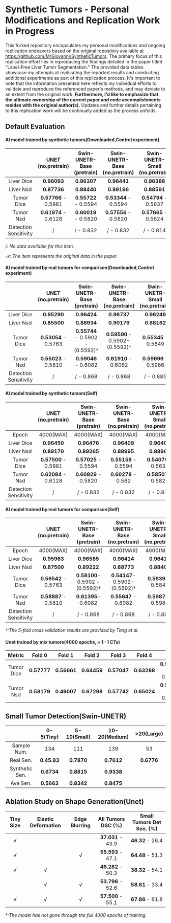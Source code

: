 # **Synthetic Tumors - Personal Modifications and Replication Work in Progress**

This forked repository encapsulates my personal modifications and ongoing replication endeavors based on the original repository available at https://github.com/MrGiovanni/SyntheticTumors. The primary focus of this replication effort lies in reproducing the findings detailed in the paper titled "Label-Free Liver Tumor Segmentation." The provided data tables showcase my attempts at replicating the reported results and conducting additional experiments as part of this replication process. It's important to note that the information presented here reflects my individual efforts to validate and reproduce the referenced paper's methods, and may deviate to an extent from the original work. **Furthermore, I'd like to emphasize that the ultimate ownership of the current paper and code accomplishments resides with the original author(s).** Updates and further details pertaining to this replication work will be continually added as the process unfolds.

## Default Evaluation

#### AI model trained by synthetic tumors(Downloaded,Control experiment)

|                       |  UNET (no.pretrain)  | Swin-UNETR-Base  (pretrain) | Swin-UNETR-Base (no.pretrain) | Swin-UNETR-Small (no.pretrain) | Swin-UNETR-Tiny (no.pretrain) |
| :-------------------: | :------------------: | :-------------------------: | :---------------------------: | :----------------------------: | :---------------------------: |
|      Liver Dice       |     **0.96093**      |         **0.96307**         |          **0.96441**          |          **0.96388**           |          **0.95996**          |
|       Liver Nsd       |     **0.87736**      |         **0.88440**         |          **0.89196**          |          **0.88591**           |          **0.87198**          |
|      Tumor Dice       | **0.57766** - 0.5981 |    **0.55722** - 0.5594     |     **0.53344** - 0.5594      |      **0.54794** - 0.5637      |     **0.52479** - 0.5510      |
|       Tumor Nsd       | **0.61974** - 0.6128 |    **0.60019** - 0.5820     |     **0.57556** - 0.5820      |      **0.57665** - 0.5824      |     **0.54078** - 0.5561      |
| Detection Sensitivity |          /           |          / - 0.832          |           / - 0.832           |           / - 0.814            |           / - 0.85            |

*/: No data available for this item.*

*-x: The item represents the original data in the paper.*

#### AI model trained by real tumors for comparison(Downloaded,Control experiment)

|                       |  UNET (no.pretrain)  |   Swin-UNETR-Base  (pretrain)    |  Swin-UNETR-Base (no.pretrain)  | Swin-UNETR-Small (no.pretrain) | Swin-UNETR-Tiny (no.pretrain) |
| :-------------------: | :------------------: | :------------------------------: | :-----------------------------: | :----------------------------: | :---------------------------: |
|      Liver Dice       |     **0.95290**      |           **0.96424**            |           **0.96737**           |          **0.96246**           |          **0.96115**          |
|       Liver Nsd       |     **0.85500**      |           **0.88934**            |           **0.90179**           |          **0.88162**           |          **0.87801**          |
|      Tumor Dice       | **0.53054** - 0.5763 | **0.55744** - 0.5902 - (0.5592)† | **0.59590** - 0.5902- (0.5592)† |      **0.55345** - 0.5849      |     **0.54777** - 0.5592      |
|       Tumor Nsd       | **0.55023** - 0.5810 |       **0.59046** - 0.6082       |      **0.61910** - 0.6082       |      **0.59696** - 0.5986      |     **0.56614** - 0.5655      |
| Detection Sensitivity |          /           |            / - 0.868             |            / - 0.868            |           / - 0.885            |           / - 0.858           |
#### AI model trained by synthetic tumors(Self)

|                       |  UNET (no.pretrain)  | Swin-UNETR-Base  (pretrain) | Swin-UNETR-Base (no.pretrain) | Swin-UNETR-Small (no.pretrain) | Swin-UNETR-Tiny (no.pretrain) |
| :-------------------: | :------------------: | :-------------------------: | :---------------------------: | :----------------------------: | :---------------------------: |
|         Epoch         |      4000(MAX)       |          4000(MAX)          |           4000(MAX)           |           4000(MAX)            |           4000(MAX)           |
|      Liver Dice       |     **0.96450**      |         **0.96476**         |          **0.96409**          |          **0.96401**           |          **0.96276**          |
|       Liver Nsd       |     **0.89170**      |         **0.89265**         |          **0.88995**          |          **0.88962**           |          **0.88353**          |
|      Tumor Dice       | **0.57500** - 0.5981 |    **0.57025** - 0.5594     |     **0.55158** - 0.5594      |      **0.54079** - 0.5637      |     **0.53372** - 0.5510      |
|       Tumor Nsd       | **0.62084** - 0.6128 |    **0.60829** - 0.5820     |      **0.60278** - 0.582      |      **0.58507** - 0.5824      |     **0.56287** - 0.5561      |
| Detection Sensitivity |          /           |          / - 0.832          |           / - 0.832           |           / - 0.814            |           / - 0.85            |

#### AI model trained by real tumors for comparison(Self)

|                       |  UNET (no.pretrain)  |   Swin-UNETR-Base  (pretrain)   | Swin-UNETR-Base (no.pretrain)  | Swin-UNETR-Small (no.pretrain) | Swin-UNETR-Tiny (no.pretrain) |
| :-------------------: | :------------------: | :-----------------------------: | :----------------------------: | :----------------------------: | :---------------------------: |
|         Epoch         |      4000(MAX)       |            4000(MAX)            |           4000(MAX)            |           4000(MAX)            |           4000(MAX)           |
|      Liver Dice       |     **0.95963**      |           **0.96585**           |          **0.96414**           |          **0.96415**           |          **0.96204**          |
|       Liver Nsd       |     **0.87500**      |           **0.89222**           |          **0.88773**           |          **0.88408**           |          **0.87628**          |
|      Tumor Dice       | **0.56542** - 0.5763 | **0.58100**- 0.5902 - (0.5592)† | **0.54147**- 0.5902- (0.5592)† |      **0.56391**- 0.5849       |      **0.53814**- 0.5592      |
|       Tumor Nsd       | **0.58887** - 0.5810 |       **0.61395**- 0.6082       |      **0.55647** - 0.6082      |      **0.59873**- 0.5986       |     **0.54783** - 0.5655      |
| Detection Sensitivity |          /           |            / - 0.868            |           / - 0.868            |           / - 0.885            |           / - 0.858           |

*†:The 5-fold cross validation results are provided by Tang et al.* 

#### Unet trained by mix tumors(4000 epochs, ≈ 1 : 1 CTs)

|   Metric   |   Fold 0    |   Fold 1    |   Fold 2    |   Fold 3    |   Fold 4    |         Ave          |
| :--------: | :---------: | :---------: | :---------: | :---------: | :---------: | :------------------: |
| Tumor Dice | **0.57777** | **0.56661** | **0.64459** | **0.57047** | **0.63288** | **0.59846** - 0.5686 |
| Tumor Nsd  | **0.58179** | **0.49007** | **0.67298** | **0.57742** | **0.65024** | **0.59450** - 0.5606 |

## Small Tumor Detection(Swin-UNETR)

|                |  0-5(Tiny)  | 5-10(Small) | 10-20(Medium) | >20(Large) |
| :------------: | :---------: | :---------: | :-----------: | :--------: |
|  Sample Num.   |     134     |     111     |      139      |     53     |
|   Real Sen.    | **0.45.93** | **0.7870**  |  **0.7612**   | **0.6776** |
| Synthetic Sen. | **0.6734**  | **0.8815**  |  **0.9338**   |            |
|    Ave Sen.    | **0.5663**  | **0.8342**  |  **0.8475**   |            |

## Ablation Study on Shape Generation(Unet)

| Tiny Size | Elastic Deformation | Edge Blurring | All Tumors DSC (%) | Small Tumors Det Sen. (%) |
| :-------: | :-----------------: | :-----------: | :----------------: | :-----------------------: |
|     √     |                     |               | **37.031** - 43.9  |     **46.32** - 26.4      |
|     √     |                     |       √       | **55.593** - 47.1  |     **64.48** - 51.3      |
|     √     |          √          |               | **46.282** - 50.3  |     **38.32** - 54.1      |
|           |          √          |       √       | **53.796** - 52.6  |     **58.61** - 33.4      |
|     √     |          √          |       √       | **57.500** - 55.1  |     **67.86** - 61.8      |

**:The model has not gone through the full 4000 epochs of training.*
